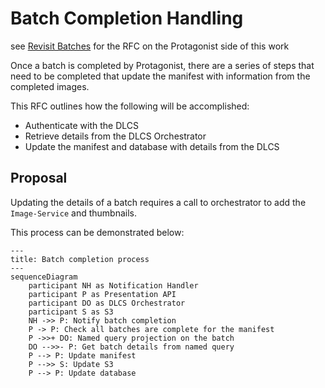# Batch Completion Handling

see [Revisit Batches](https://github.com/dlcs/protagonist/pull/929/files#diff-0d380a6db64580407caa9f4adf06d996bda15e74e4781bc048b2ebf4da8e7b74) for the RFC on the Protagonist side of this work

Once a batch is completed by Protagonist, there are a series of steps that need to be completed that update the manifest with information from the completed images.

This RFC outlines how the following will be accomplished:

- Authenticate with the DLCS
- Retrieve details from the DLCS Orchestrator
- Update the manifest and database with details from the DLCS

## Proposal

Updating the details of a batch requires a call to orchestrator to add the `Image-Service` and thumbnails.

This process can be demonstrated below:

```mermaid
---
title: Batch completion process
---
sequenceDiagram
    participant NH as Notification Handler 
    participant P as Presentation API
    participant DO as DLCS Orchestrator
    participant S as S3
    NH ->> P: Notify batch completion
    P -> P: Check all batches are complete for the manifest
    P ->>+ DO: Named query projection on the batch
    DO -->>- P: Get batch details from named query
    P --> P: Update manifest
    P -->> S: Update S3
    P --> P: Update database
```
